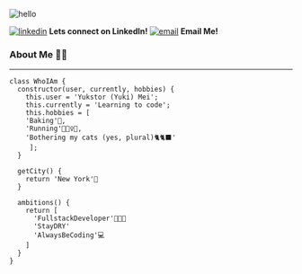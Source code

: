 ![hello](https://img.icons8.com/doodle/150/000000/hello--v1.png)

[![linkedin](https://img.icons8.com/clouds/60/000000/linkedin.png)][1] **Lets connect on LinkedIn!**
[![email](https://img.icons8.com/clouds/60/000000/new-post.png)][2] **Email Me!**

### About Me 👋🏼
---
```
class WhoIAm {
  constructor(user, currently, hobbies) {
    this.user = 'Yukstor (Yuki) Mei';
    this.currently = 'Learning to code';
    this.hobbies = [
	'Baking'🍰,
	'Running'🏃🏻‍♀️💨,
	'Bothering my cats (yes, plural)🐈🐈‍⬛'
     ];
  }
  
  getCity() {
    return 'New York'🗽
  }
  
  ambitions() {
    return [
      'FullstackDeveloper'👩🏻‍💻
      'StayDRY'
      'AlwaysBeCoding'💻
    ]
  }  
}
```
   
[1]: https://www.linkedin.com/in/yukstor-mei/
[2]: mailto:yukstormei@gmail.com

